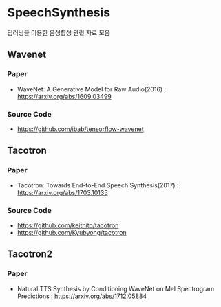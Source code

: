 # SpeechSynthesis
딥러닝을 이용한 음성합성 관련 자료 모음

## Wavenet
### Paper
* WaveNet: A Generative Model for Raw Audio(2016) : https://arxiv.org/abs/1609.03499

### Source Code
* https://github.com/ibab/tensorflow-wavenet

## Tacotron
### Paper
* Tacotron: Towards End-to-End Speech Synthesis(2017) : https://arxiv.org/abs/1703.10135

### Source Code
* https://github.com/keithito/tacotron
* https://github.com/Kyubyong/tacotron

## Tacotron2
### Paper
* Natural TTS Synthesis by Conditioning WaveNet on Mel Spectrogram Predictions : https://arxiv.org/abs/1712.05884
